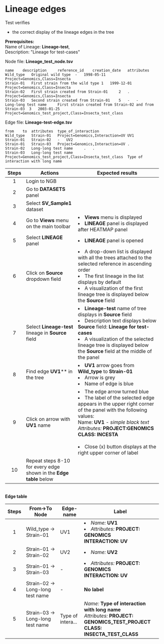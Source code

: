 # Lineage edges

Test verifies
 - the correct display of the lineage edges in the tree

**Prerequisites:**
 <br>Name of Lineage: **Lineage-test**,<br> Description: "Lineage for test-cases" 

Node file: **Lineage_test_node.tsv**
```
name    description     reference_id    creation_date   attributes
Wild_type	Original wild type	-	1998-05-11	Project=Genomics,Class=Insecta
Strain-01	First strain from the wild type 1	1999-12-01	Project=Genomics,Class=Insecta
Strain-02	First strain created from Strain-01     2	.	Project=Genomics,Class=Insecta
Strain-03	Second strain created from Strain-01    5	-	-
Long-long test name     First strain created from Strain-02 and from Strain-03  3	2003-01-25	Project=Genomics_test_project,Class=Insecta_test_class
```
Edge file: **Lineage-test-edge.tsv** 

```
from    to	attributes	type_of_interaction
Wild_type	Strain-01	Project=Genomics,Interaction=UV UV1
Strain-01	Strain-02	-	UV2
Strain-01	Strain-03	Project=Genomics,Interaction=UV .
Strain-02	Long-long test name     .	.
Strain-03	Long-long test name     Project=Genomics_test_project,Class=Insecta_test_class  Type of interaction with long name
```
| Steps | Actions | Expected results |
| :---: | --- | --- |
| 1 | Login to NGB | |
| 2  | Go to **DATASETS** panel||
| 3  | Select **SV_Sample1** dataset ||
| 4 | Go to **Views** menu on the main toolbar| <li> **Views** menu is displayed <li> **LINEAGE** panel is displayed after HEATMAP panel|
| 5  | Select **LINEAGE** panel| <li> **LINEAGE** panel is opened|
| 6  | Click on **Source** dropdown field | <li> A drop-down list is displayed with all the trees attached to the selected reference in ascending order <li> The first lineage in the list displays by default <li>A visualization of the first lineage tree is displayed below the **Source** field|
| 7 | Select **Lineage-test** lineage in **Source** field| <li>**Lineage-test** name of tree displays in **Source** field <li> Description text displays below **Source** field: **Lineage for test-cases** <li> A visualization of the selected lineage tree is displayed below the **Source** field at the middle of the panel| 
| 8  | Find edge **UV1**** in the tree | <li> **UV1** arrow goes from **Wild_type** to **Strain-01** <li> Arrow is grey <li> Name of edge is blue|
| 9 | Click on arrow with **UV1** name| <li> The edge arrow turned blue <li> The label of the selected edge appears in the upper right corner of the panel with the following values: <br> Name: **UV1** - *simple black text* <br>*Attributes:* **PROJECT:GENOMICS <br>CLASS: INCESTA** <br><br><li> Close (x) button displays at the right upper corner of label|
| 10| Repeat steps 8-10 for every edge shown in the **Edge table** below ||


<br> **Edge table**

| Steps | From->To Node| Edge-name |  Label |
| :---: | --- | --- | ---|
| 1 | Wild_type -> Strain-01| UV1 |<li> *Name:* **UV1** <li> *Attributes:* **PROJECT: GENOMICS <br>INTERACTION: UV**|
| 2 | Strain-01 -> Strain-02| UV2 | <li> *Name:* **UV2** |
| 3 | Strain-01 -> Strain-03 | - | <li> *Attributes:* **PROJECT: GENOMICS <br>INTERACTION: UV**|
| 4 | Strain-02 -> Long-long test name| - |**No label**|
| 5 | Strain-03 -> Long-long test name| Type of intera... | *Name:* **Type of interaction with long name** <br> *Attributes:* **PROJECT: GENOMICS_TEST_PROJECT <br> CLASS: INSECTA_TEST_CLASS**
